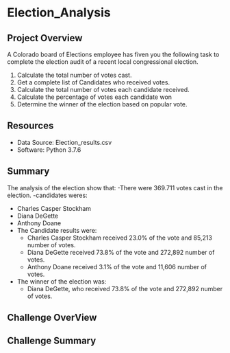 # Election_Analysis

## Project Overview
A Colorado board of Elections employee has fiven you the following task to complete the election audit of a recent local congressional election.

1. Calculate the total number of votes cast.
2. Get a complete list of Candidates who received votes.
3. Calculate the total number of votes each candidate received.
4. Calculate the percentage of votes each candidate won
5. Determine the winner of the election based on popular vote.

## Resources
- Data Source: Election_results.csv
- Software: Python 3.7.6

## Summary
The analysis of the election show that:
-There were 369.711 votes cast in the election.
-candidates weres:
  - Charles Casper Stockham
  - Diana DeGette
  - Anthony Doane
- The Candidate results were:
  - Charles Casper Stockham received 23.0% of the vote and 85,213 number of votes.
  - Diana DeGette received 73.8% of the vote and 272,892 number of votes.
  - Anthony Doane received 3.1% of the vote and 11,606 number of votes.
- The winner of the election was:
  - Diana DeGette, who received 73.8% of the vote and 272,892 number of votes.
  
## Challenge OverView
## Challenge Summary
